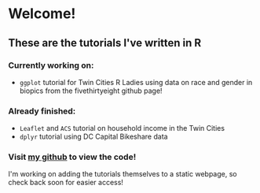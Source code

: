 # Welcome!

## These are the tutorials I've written in R 

### Currently working on:

* `ggplot` tutorial for Twin Cities R Ladies using data on race and gender in biopics from the fivethirtyeight github page!

### Already finished:

* `Leaflet` and `ACS` tutorial on household income in the Twin Cities
* `dplyr` tutorial using DC Capital Bikeshare data 

### Visit [my github](https://github.com/katiejolly/r-tutorials) to view the code! 

I'm working on adding the tutorials themselves to a static webpage, so check back soon for easier access!

